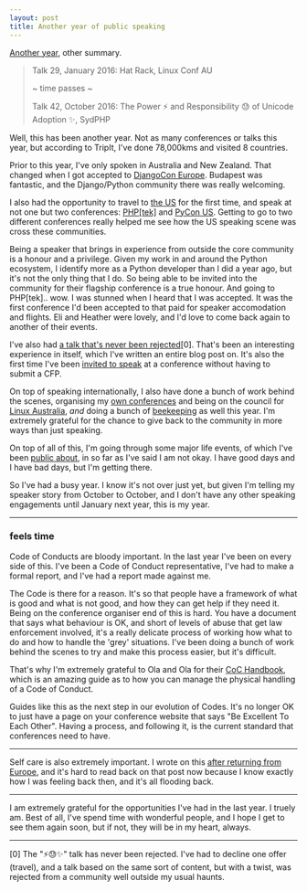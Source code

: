 ```yaml
---
layout: post
title: Another year of public speaking
---
```


[Another year](http://glasnt.com/blog/2015/11/04/a-year-of-public-speaking.html), other summary.

> Talk 29, January 2016: Hat Rack, Linux Conf AU
>
> ~ time passes ~
>
> Talk 42, October 2016: The Power ⚡️ and Responsibility 😓 of Unicode Adoption ✨, SydPHP

Well, this has been another year. Not as many conferences or talks this year,
but according to TripIt, I've done 78,000kms and visited 8 countries.

Prior to this year, I've only spoken in Australia and New Zealand. That changed
when I got accepted to [DjangoCon
Europe](http://glasnt.com/blog/2016/04/03/djangocon-europe.html). Budapest was
fantastic, and the Django/Python community there was really welcoming.

I also had the opportunity to travel to [the US](https://glasnt.com/blog/2016/06/03/on-my-last-fortnight.html) for the first time, and speak at not one
but two conferences:
[PHP[tek]](http://glasnt.com/blog/2016/06/09/phptek-wrap-up.html) and [PyCon
US](http://glasnt.com/blog/2016/06/10/pycon-us-wrap-up.html). Getting to go to
two different conferences really helped me see how the US speaking scene was
cross these communities.

Being a speaker that brings in experience from outside the core community is a
honour and a privilege. Given my work in and around the Python ecosystem, I
identify more as a Python developer than I did a year ago, but it's not the only
thing that I do. So being able to be invited into the community for their flagship
conference is a true honour. And going to PHP[tek].. wow. I was stunned when
I heard that I was accepted. It was the first conference I'd been accepted to
that paid for speaker accomodation and flights. Eli and Heather were lovely, and
I'd love to come back again to another of their events.

I've also had [a talk that's never
been rejected](http://glasnt.com/blog/2016/07/18/on-acceptance-rates.html)[0].
That's been an interesting experience in itself, which I've written an entire
blog post on. It's also the first time I've been [invited to speak](http://www.rubyconf.org.au/2017)
 at a conference without having to submit a CFP.

On top of speaking internationally, I also have done a bunch of work behind the
scenes, organising my [own
conferences](http://glasnt.com/blog/2016/08/19/katieconf-2016-wrap-up.html) and
being on the council for [Linux Australia](https://linux.org.au), *and* doing a
bunch of
[beekeeping](http://glasnt.com/blog/2016/06/08/on-becoming-a-core-contributor.html)
as well this year.  I'm extremely grateful for the chance to give back to the
community in more ways than just speaking.  

On top of all of this, I'm going through some major life events, of which I've been
[public about](https://twitter.com/glasnt/status/785610827747299328), in so far as I've
said I am not okay. I have good days and I have bad days, but I'm getting there.

So I've had a busy year. I know it's not over just yet, but given I'm telling my
speaker story from October to October, and I don't have any other speaking engagements
until January next year, this is my year.


-----


### feels time

Code of Conducts are bloody important. In the last year I've been on every side
of this. I've been a Code of Conduct representative, I've had to make a formal report,
and I've had a report made against me.

The Code is there for a reason. It's so that people have a framework of what is good
and what is not good, and how they can get help if they need it. Being on the conference
organiser end of this is hard. You have a document that says what behaviour is OK,
and short of levels of abuse that get law enforcement involved, it's a really delicate process
of working how what to do and how to handle the 'grey' situations. I've been doing
a bunch of work behind the scenes to try and make this process easier, but it's difficult.

That's why I'm extremely grateful to Ola and Ola for their [CoC Handbook](https://www.coc-handbook.com/),
which is an amazing guide as to how you can manage the physical handling of a Code of Conduct.

Guides like this as the next step in our evolution of Codes. It's no longer OK to just have a page
on your conference website that says "Be Excellent To Each Other". Having a process, and
following it, is the current standard that conferences need to have.

----

Self care is also extremely important. I wrote on this [after returning from Europe](http://glasnt.com/blog/2016/04/06/on-post-conference-care.html),
and it's hard to read back on that post now because I know exactly how I was feeling back then, and
it's all flooding back.

-----


I am extremely grateful for the opportunities I've had in the last year. I truely am.
Best of all, I've spend time with wonderful people, and I hope I get to see
them again soon, but if not, they will be in my heart, always.

-----

[0] The "⚡️😓✨" talk has never been rejected. I've had to decline one offer
(travel), and a talk based on the same sort of content, but with a twist, was
rejected from a community well outside my usual haunts.
